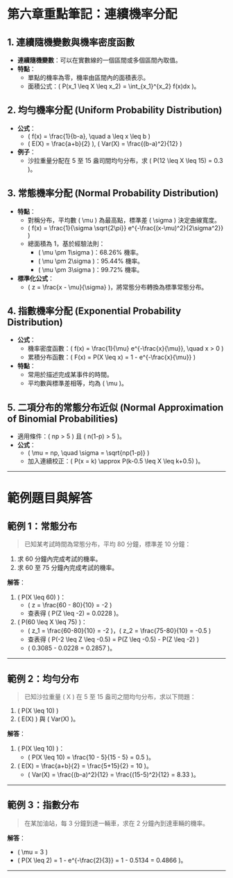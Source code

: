 # 第六章重點筆記：連續機率分配

## 1. **連續隨機變數與機率密度函數**

- **連續隨機變數**：可以在實數線的一個區間或多個區間內取值。
- **特點**：
    - 單點的機率為零，機率由區間內的面積表示。
    - 面積公式：\( P(x_1 \leq X \leq x_2) = \int_{x_1}^{x_2} f(x)dx \)。

## 2. **均勻機率分配 (Uniform Probability Distribution)**

   - **公式**：
     - \( f(x) = \frac{1}{b-a}, \quad a \leq x \leq b \)
     - \( E(X) = \frac{a+b}{2} \), \( Var(X) = \frac{(b-a)^2}{12} \)
   - **例子**：
     - 沙拉重量分配在 5 至 15 盎司間均勻分布，求 \( P(12 \leq X \leq 15) = 0.3 \)。

## 3. **常態機率分配 (Normal Probability Distribution)**

   - **特點**：
     - 對稱分布，平均數 \( \mu \) 為最高點，標準差 \( \sigma \) 決定曲線寬度。
     - \( f(x) = \frac{1}{\sigma \sqrt{2\pi}} e^{-\frac{(x-\mu)^2}{2\sigma^2}} \)
     - 總面積為 1，基於經驗法則：
       - \( \mu \pm 1\sigma \)：68.26% 機率。
       - \( \mu \pm 2\sigma \)：95.44% 機率。
       - \( \mu \pm 3\sigma \)：99.72% 機率。
   - **標準化公式**：
     - \( z = \frac{x - \mu}{\sigma} \)，將常態分布轉換為標準常態分布。

## 4. **指數機率分配 (Exponential Probability Distribution)**

   - **公式**：
     - 機率密度函數：\( f(x) = \frac{1}{\mu} e^{-\frac{x}{\mu}}, \quad x > 0 \)
     - 累積分布函數：\( F(x) = P(X \leq x) = 1 - e^{-\frac{x}{\mu}} \)
   - **特點**：
     - 常用於描述完成某事件的時間。
     - 平均數與標準差相等，均為 \( \mu \)。

## 5. **二項分布的常態分布近似 (Normal Approximation of Binomial Probabilities)**

   - 適用條件：\( np > 5 \) 且 \( n(1-p) > 5 \)。
   - **公式**：
     - \( \mu = np, \quad \sigma = \sqrt{np(1-p)} \)
     - 加入連續校正：\( P(x = k) \approx P(k-0.5 \leq X \leq k+0.5) \)。

---

# 範例題目與解答

## **範例 1：常態分布**

> 已知某考試時間為常態分布，平均 80 分鐘，標準差 10 分鐘：
1. 求 60 分鐘內完成考試的機率。
2. 求 60 至 75 分鐘內完成考試的機率。

**解答**：

1. \( P(X \leq 60) \)：
   - \( z = \frac{60 - 80}{10} = -2 \)
   - 查表得 \( P(Z \leq -2) = 0.0228 \)。
2. \( P(60 \leq X \leq 75) \)：
   - \( z_1 = \frac{60-80}{10} = -2 \)，\( z_2 = \frac{75-80}{10} = -0.5 \)
   - 查表得 \( P(-2 \leq Z \leq -0.5) = P(Z \leq -0.5) - P(Z \leq -2) \)
   - \( 0.3085 - 0.0228 = 0.2857 \)。

---

## **範例 2：均勻分布**

> 已知沙拉重量 \( X \) 在 5 至 15 盎司之間均勻分布，求以下問題：
1. \( P(X \leq 10) \)
2. \( E(X) \) 與 \( Var(X) \)。

**解答**：

1. \( P(X \leq 10) \)：
   - \( P(X \leq 10) = \frac{10 - 5}{15 - 5} = 0.5 \)。
2. \( E(X) = \frac{a+b}{2} = \frac{5+15}{2} = 10 \)。
   - \( Var(X) = \frac{(b-a)^2}{12} = \frac{(15-5)^2}{12} = 8.33 \)。

---

## **範例 3：指數分布**

> 在某加油站，每 3 分鐘到達一輛車，求在 2 分鐘內到達車輛的機率。

**解答**：

- \( \mu = 3 \)
- \( P(X \leq 2) = 1 - e^{-\frac{2}{3}} = 1 - 0.5134 = 0.4866 \)。

---
